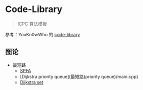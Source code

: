 # Code-Library

> ICPC 算法模板

参考：YouKn0wWho 的 [code-library](https://github.com/ShahjalalShohag/code-library)

## 图论

- 最短路
    - [SPFA](最短路(SPFA)/main.cpp)
    - [Dijkstra priority queue](最短路(priority queue)/main.cpp)
    - [Dijkstra set](最短路(set)/main.cpp)
